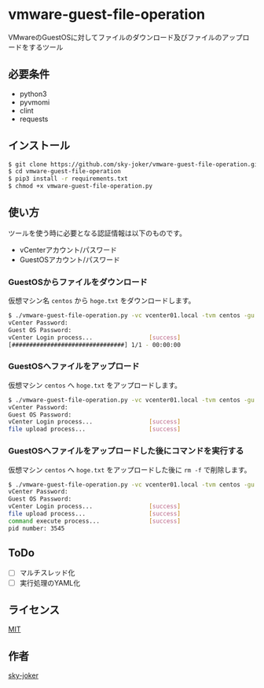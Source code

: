 # vmware-guest-file-operation

VMwareのGuestOSに対してファイルのダウンロード及びファイルのアップロードをするツール

## 必要条件

* python3
* pyvmomi
* clint
* requests

## インストール

```bash
$ git clone https://github.com/sky-joker/vmware-guest-file-operation.git
$ cd vmware-guest-file-operation
$ pip3 install -r requirements.txt
$ chmod +x vmware-guest-file-operation.py
```

## 使い方

ツールを使う時に必要となる認証情報は以下のものです。

* vCenterアカウント/パスワード
* GuestOSアカウント/パスワード

### GuestOSからファイルをダウンロード

仮想マシン名 `centos` から `hoge.txt` をダウンロードします。

```bash
$ ./vmware-guest-file-operation.py -vc vcenter01.local -tvm centos -gu root download -dpth /root/hoge.txt -spth ./hoge.txt
vCenter Password:
Guest OS Password:
vCenter Login process...                [success]
[################################] 1/1 - 00:00:00
```

### GuestOSへファイルをアップロード

仮想マシン `centos` へ `hoge.txt` をアップロードします。

```bash
$ ./vmware-guest-file-operation.py -vc vcenter01.local -tvm centos -gu root upload -upth ./hoge.txt -spth /root/hoge.txt
vCenter Password:
Guest OS Password:
vCenter Login process...                [success]
file upload process...                  [success]
```

### GuestOSへファイルをアップロードした後にコマンドを実行する

仮想マシン `centos` へ `hoge.txt` をアップロードした後に `rm -f` で削除します。

```bash
$ ./vmware-guest-file-operation.py -vc vcenter01.local -tvm centos -gu root upload -upth ./hoge.txt -spth /root/hoge.txt -c "/usr/bin/rm" -cargs "-f /root/hoge.txt"
vCenter Password:
Guest OS Password:
vCenter Login process...                [success]
file upload process...                  [success]
command execute process...              [success]
pid number: 3545
```

## ToDo

- [ ] マルチスレッド化
- [ ] 実行処理のYAML化

## ライセンス

[MIT](https://github.com/sky-joker/vmware-guest-file-operation/blob/master/LICENSE.txt)

## 作者

[sky-joker](https://github.com/sky-joker)
